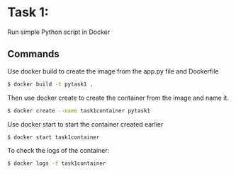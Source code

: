 # Task 1: 

Run simple Python script in Docker

## Commands

Use docker build to create the image from the app.py file and Dockerfile

```bash
$ docker build -t pytask1 .
```
Then use docker create to create the container from the image and name it.
```bash
$ docker create --name task1container pytask1
```
Use docker start to start the container created earlier
```bash
$ docker start task1container
```
To check the logs of the container:
```bash
$ docker logs -f task1container
```
